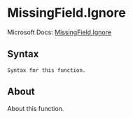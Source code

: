 # MissingField.Ignore

Microsoft Docs: [MissingField.Ignore](https://docs.microsoft.com/en-us/powerquery-m/missingfield-ignore)

## Syntax

```
Syntax for this function.
```

## About

About this function.

